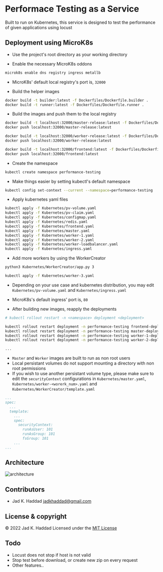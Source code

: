 # Performace Testing as a Service
Built to run on Kubernetes, this service is designed to test the performance of given applications using locust

## Deployment using MicroK8s

* Use the project's root directory as your working directory

* Enable the necessary MicroK8s oddons
```sh
microk8s enable dns registry ingress metallb
```
* MicroK8s' default local registry's port is, ```32000```

* Build the helper images
```sh
docker build -t builder:latest -f Dockerfiles/Dockerfile.builder .
docker build -t runner:latest -f Dockerfiles/Dockerfile.runner .
```
* Build the images and push them to the local registry
```sh
docker build -t localhost:32000/master-release:latest -f Dockerfiles/Dockerfile.master-release .
docker push localhost:32000/master-release:latest
```
```sh
docker build -t localhost:32000/worker-release:latest -f Dockerfiles/Dockerfile.worker-release .
docker push localhost:32000/worker-release:latest
```
```sh
docker build -t localhost:32000/frontend:latest -f Dockerfiles/Dockerfile.frontend .
docker push localhost:32000/frontend:latest
```
* Create the namespace
```sh
kubectl create namespace performance-testing
```
* Make things easier by setting kubectl's default namespace
```sh
kubectl config set-context --current --namespace=performance-testing
```
* Apply kubernetes yaml files
```sh
kubectl apply -f Kubernetes/pv-volume.yaml
kubectl apply -f Kubernetes/pv-claim.yaml
kubectl apply -f Kubernetes/configmap.yaml
kubectl apply -f Kubernetes/redis.yaml
kubectl apply -f Kubernetes/frontend.yaml
kubectl apply -f Kubernetes/master.yaml
kubectl apply -f Kubernetes/worker-1.yaml
kubectl apply -f Kubernetes/worker-2.yaml
kubectl apply -f Kubernetes/worker-loadbalancer.yaml
kubectl apply -f Kubernetes/ingress.yaml
```
* Add more workers by using the WorkerCreator
```sh
python3 Kubernetes/WorkerCreator/app.py 3

kubectl apply -f Kubernetes/worker-3.yaml
```
* Depending on your use case and kubernetes distribution, you may edit ```Kubernetes/pv-volume.yaml``` and ```Kubernetes/ingress.yaml```

* MicroK8s's default ingress' port is, ```80```

* After building new images, reapply the deployments
```sh
# kubectl rollout restart -n <namespace> deployment <deployment>

kubectl rollout restart deployment -n performance-testing frontend-deployment
kubectl rollout restart deployment -n performance-testing master-deployment
kubectl rollout restart deployment -n performance-testing worker-1-deployment
kubectl rollout restart deployment -n performance-testing worker-2-deployment

...
```
* ```Master``` and ```Worker``` images are built to run as non root users
* Local persistant volumes do not support mounting a directory with non root permissions
* If you wish to use another persistant volume type, please make sure to edit the ```securityContext``` configurations in ```Kubernetes/master.yaml```, ```Kubernetes/worker-<worerk_num>.yaml``` and ```Kubernetes/WorkerCreator/template.yaml```
```yaml
...
spec:
  ...
  template:
    ...
    spec:
      securityContext:
        runAsUser: 101
        runAsGroup: 101
        fsGroup: 101
    ...
...
```

## Architecture
![architecture](https://github.com/JadKHaddad/Rust-Performance-Testing-as-a-Service/blob/main/Assets/architecture.png?raw=true)

## Contributors
* Jad K. Haddad <jadkhaddad@gmail.com>

## License & copyright
© 2022 Jad K. Haddad
Licensed under the [MIT License](LICENSE)

## Todo
* Locust does not stop if host is not valid
* Stop test before download, or create new zip on every request
* Other features..
